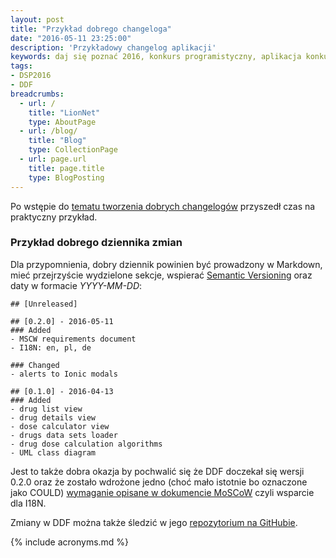 ```yaml
---
layout: post
title: "Przykład dobrego changeloga"
date: "2016-05-11 23:25:00"
description: 'Przykładowy changelog aplikacji'
keywords: daj się poznać 2016, konkurs programistyczny, aplikacja konkursowa, drug dose framework, aplikacja mobilna, pas pediatryczny, dawkowanie leków, markdown, changelog, dziennik zmian, numeracja wersji
tags:
- DSP2016
- DDF
breadcrumbs:
  - url: /
    title: "LionNet"
    type: AboutPage
  - url: /blog/
    title: "Blog"
    type: CollectionPage
  - url: page.url
    title: page.title
    type: BlogPosting
---
```


Po wstępie do [tematu tworzenia dobrych changelogów][1] przyszedł czas na praktyczny
przykład.

### Przykład dobrego dziennika zmian

Dla przypomnienia, dobry dziennik powinien być prowadzony w Markdown, mieć 
przejrzyście wydzielone sekcje, wspierać [Semantic Versioning][2] oraz daty w 
formacie *YYYY-MM-DD*:


    ## [Unreleased]

    ## [0.2.0] - 2016-05-11
    ### Added
    - MSCW requirements document
    - I18N: en, pl, de

    ### Changed
    - alerts to Ionic modals

    ## [0.1.0] - 2016-04-13
    ### Added
    - drug list view
    - drug details view
    - dose calculator view
    - drugs data sets loader
    - drug dose calculation algorithms
    - UML class diagram

Jest to także dobra okazja by pochwalić się że DDF doczekał się wersji 0.2.0 oraz 
że zostało wdrożone jedno (choć mało istotnie bo oznaczone jako COULD) [wymaganie 
opisane w dokumencie MoSCoW][3] czyli wsparcie dla I18N.

Zmiany w DDF można także śledzić w jego [repozytorium na GitHubie][4].

[1]: /2016/05/05/jak-robic-dobry-changelog.html
[2]: http://semver.org/
[3]: /2016/05/04/moscow-dla-drug-dose-framework.html
[4]: https://github.com/maciejlew/drug-dose-framework


{% include acronyms.md %}
